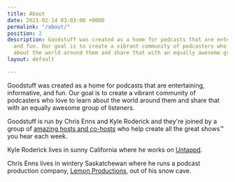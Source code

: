 ```yaml
---
title: About
date: 2021-02-14 03:03:00 +0000
permalink: "/about/"
position: 2
description: Goodstuff was created as a home for podcasts that are entertaining, informative,
  and fun. Our goal is to create a vibrant community of podcasters who love to learn
  about the world around them and share that with an equally awesome group of listeners.
layout: default

---
```

Goodstuff was created as a home for podcasts that are entertaining, informative, and fun. Our goal is to create a vibrant community of podcasters who love to learn about the world around them and share that with an equally awesome group of listeners.

Goodstuff is run by Chris Enns and Kyle Roderick and they're joined by a group of [amazing hosts and co-hosts](/people) who help create all the great shows™ you hear each week.

Kyle Roderick lives in sunny California where he works on [Untappd](https://untappd.com/ "Untappd").

Chris Enns lives in wintery Saskatchewan where he runs a podcast production company, [Lemon Productions](https://www.lemonproductions.ca), out of his snow cave.